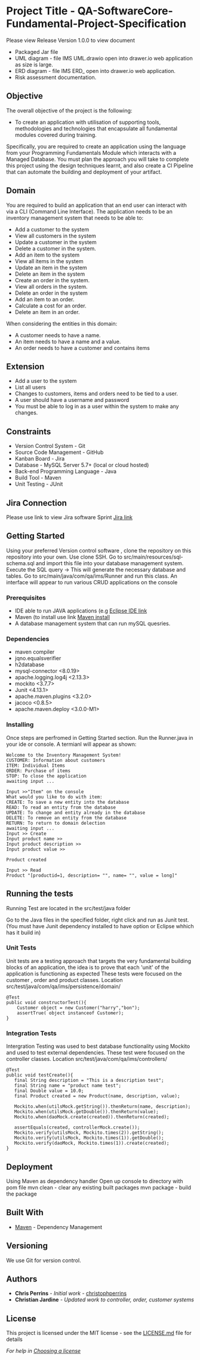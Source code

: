 # Project Title -  QA-SoftwareCore-Fundamental-Project-Specification

Please view Release Version 1.0.0 to view document
* Packaged Jar file
* UML diagram - file IMS UML.drawio open into drawer.io web application as size is large.
* ERD diagram - file IMS ERD_ open into drawer.io web application.
* Risk assessment documentation.

## Objective

The overall objective of the project is the following:

  * To create an application with utilisation of supporting tools, methodologies and technologies that encapsulate all fundamental modules covered during training.

Specifically, you are required to create an application using the language from your Programming Fundamentals Module which interacts with a Managed Database.
You must plan the approach you will take to complete this project using the design techniques learnt, and also create a CI Pipeline that can automate the building and deployment of your artifact.

## Domain
You are required to build an application that an end user can interact with via a CLI (Command Line Interface).
The application needs to be an inventory management system that needs to be able to:

* Add a customer to the system
* View all customers in the system
* Update a customer in the system
* Delete a customer in the system.
* Add an item to the system
* View all items in the system
* Update an item in the system
* Delete an item in the system
* Create an order in the system.
* View all orders in the system.
* Delete an order in the system
* Add an item to an order.
* Calculate a cost for an order.
* Delete an item in an order.

When considering the entities in this domain:
* A customer needs to have a name.
* An item needs to have a name and a value.
* An order needs to have a customer and contains items

## Extension
* Add a user to the system
* List all users
* Changes to customers, items and orders need to be tied to a user.
* A user should have a username and password
* You must be able to log in as a user within the system to make any changes.

## Constraints
* Version Control System - Git
* Source Code Management - GitHub
* Kanban Board - Jira
* Database - MySQL Server 5.7+ (local or cloud hosted)
* Back-end Programming Language - Java
* Build Tool - Maven
* Unit Testing - JUnit

## Jira Connection

Please use link to view Jira software Sprint
[Jira link](https://chrissjard-1995.atlassian.net/jira/software/projects/SCFPS/boards/4)

## Getting Started

Using your preferred Version control software , clone the repository on this repository into your own. Use clone SSH.
Go to src/main/resources/sql-schema.sql and import this file into your database management system. Execute the SQL query -> This will generate the necessary database and tables.
Go to src/main/java/com/qa/ims/Runner and run this class.
An interface will appear to run various CRUD applications on the console

### Prerequisites

* IDE able to run JAVA applications (e.g [Eclipse IDE link](https://www.eclipse.org/downloads/)
* Maven (to install use link [Maven install](https://maven.apache.org/install.html)
* A database management system that can run mySQL quesries. 

### Dependencies
* maven compiler
* jqno.equalsverifier
* h2database
* mysql-connector <8.0.19>
* apache.logging.log4j <2.13.3>
* mockito <3.7.7>
* Junit <4.13.1>
* apache.maven.plugins <3.2.0>
* jacoco <0.8.5>
* apache.maven.deploy <3.0.0-M1>

### Installing

Once steps are perfromed in Getting Started section.
Run the Runner.java in your ide or console.
A termianl will appear as shown:
```
Welcome to the Inventory Management System!
CUSTOMER: Information about customers
ITEM: Individual Items
ORDER: Purchase of items
STOP: To close the application
awaiting input ...

Input >>"Item" on the console
What would you like to do with item:
CREATE: To save a new entity into the database
READ: To read an entity from the database
UPDATE: To change and entity already in the database
DELETE: To remove an entity from the database
RETURN: To return to domain delection
awaiting input ...
Input >> Create
Input product name >>
Input product description >>
Input product value >>

Product created

Input >> Read
Product "[productid=1, description= "", name= "", value = long]"
```
 
## Running the tests

Running Test are located in the src/test/java folder

Go to the Java files in the specified folder, right click and run as Junit test. (You must have Junit dependency installed to have option or Eclipse whhich has it build in)

### Unit Tests

Unit tests are a testing approach that targets the very fundamental building blocks of an application, the idea is to prove that each 'unit' of the application is functioning as expected
These tests were focused on the customer , order and product classes.
Location src/test/java/com/qa/ims/persistence/domain/ 

```
@Test 
public void constructorTest(){
    Customer object = new Customer("harry","bon");
    assertTrue( object instanceof Customer);
}
```

### Integration Tests

Intergration Testing was used to best database functionality using Mockito and used to test external dependencies.
These test were focused on the controller classes.
Location src/test/java/com/qa/ims/controllers/

```
@Test 
public void testCreate(){
   final String description = "This is a description test";
   final String name = "product name test";
   final Double value = 10.0;
   final Product created = new Product(name, description, value);
  
   Mockito.when(utilsMock.getString()).thenReturn(name, description);
   Mockito.when(utilsMock.getDouble()).thenReturn(value);
   Mockito.when(daoMock.create(created)).thenReturn(created);

   assertEquals(created, controllerMock.create());
   Mockito.verify(utilsMock, Mockito.times(2)).getString();
   Mockito.verify(utilsMock, Mockito.times(1)).getDouble();
   Mockito.verify(daoMock, Mockito.times(1)).create(created);
}
``` 


## Deployment

Using Maven as dependency handler
Open up console to directory with pom file
mvn clean - clear any existing built packages
mvn package - build the package

## Built With

* [Maven](https://maven.apache.org/) - Dependency Management

## Versioning

We use Git for version control.

## Authors

* **Chris Perrins** - *Initial work* - [christophperrins](https://github.com/christophperrins)
* **Christian Jardine** - *Updated work to controller, order, customer systems* 
## License

This project is licensed under the MIT license - see the [LICENSE.md](LICENSE.md) file for details 

*For help in [Choosing a license](https://choosealicense.com/)*


